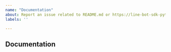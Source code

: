 ```yaml
---
name: "Documentation"
about: Report an issue related to README.md or https://line-bot-sdk-python.readthedocs.io
labels: ''

---
```


## Documentation
<!-- Did you find a mistake, or something that needs clarification? -->
